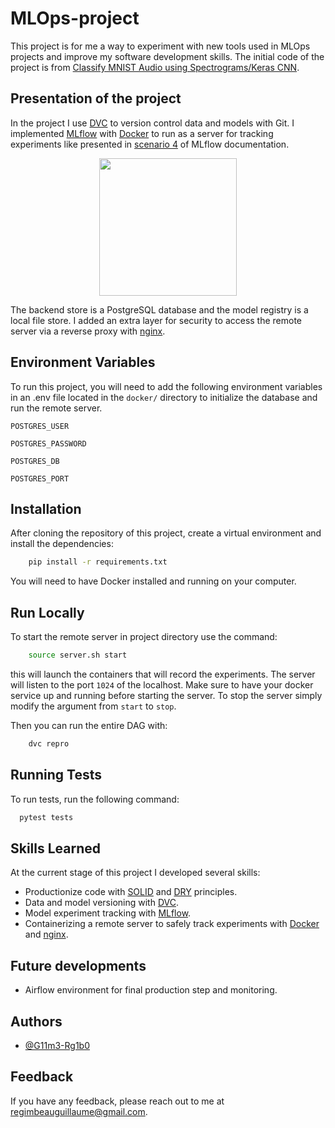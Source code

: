 
# MLOps-project
This project is for me a way to experiment with new tools used in MLOps projects and improve my software development skills.
The initial code of the project is from [Classify MNIST Audio using Spectrograms/Keras CNN](https://www.kaggle.com/code/christianlillelund/classify-mnist-audio-using-spectrograms-keras-cnn/notebook).


## Presentation of the project
In the project I use [DVC](https://dvc.org/) to version control data and models with Git.
I implemented [MLflow](https://mlflow.org/) with [Docker](https://docs.docker.com/) to run as a server for tracking experiments like presented in [scenario 4](https://mlflow.org/docs/latest/tracking.html#scenario-4-mlflow-with-remote-tracking-server-backend-and-artifact-stores)
of MLflow documentation.

<p align="center">
<img src="https://mlflow.org/docs/latest/_images/scenario_4.png" height="220em">
</p>

The backend store is a PostgreSQL database and the model registry is a local file store.
I added an extra layer for security to access the remote server via a reverse proxy with [nginx](https://nginx.org/en/).


## Environment Variables
To run this project, you will need to add the following environment variables in an .env file located in the `docker/` directory
to initialize the database and run the remote server.

`POSTGRES_USER`

`POSTGRES_PASSWORD`

`POSTGRES_DB`

`POSTGRES_PORT`


## Installation
After cloning the repository of this project, create a virtual environment and install the dependencies:
```bash
    pip install -r requirements.txt
```
You will need to have Docker installed and running on your computer.


## Run Locally
To start the remote server in project directory use the command:
```bash
    source server.sh start
```
this will launch the containers that will record the experiments. The server will listen to the port `1024` of the localhost.
Make sure to have your docker service up and running before starting the server.
To stop the server simply modify the argument from `start` to `stop`.

Then you can run the entire DAG with:
```bash
    dvc repro
```


## Running Tests
To run tests, run the following command:
```bash
  pytest tests
```


## Skills Learned
At the current stage of this project I developed several skills:
- Productionize code with [SOLID](https://simple.wikipedia.org/wiki/SOLID_(object-oriented_design)) and [DRY](https://en.wikipedia.org/wiki/Don%27t_repeat_yourself) principles.
- Data and model versioning with [DVC](https://dvc.org/).
- Model experiment tracking with [MLflow](https://mlflow.org/).
- Containerizing a remote server to safely track experiments with [Docker](https://docs.docker.com/) and [nginx](https://nginx.org/en/).

## Future developments
- Airflow environment for final production step and monitoring.


## Authors
- [@G11m3-Rg1b0](https://www.github.com/G11m3-Rg1b0)


## Feedback
If you have any feedback, please reach out to me at [regimbeauguillaume@gmail.com](mailto:regimbeauguillaume@gmail.com).
